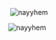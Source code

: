 <p>&nbsp;<img align="center" src="https://github-readme-stats.vercel.app/api?username=nayyhem&show_icons=true&locale=en" alt="nayyhem" /></p>
<p><img align="left" src="https://github-readme-stats.vercel.app/api/top-langs?username=nayyhem&show_icons=true&locale=en&layout=compact" alt="nayyhem" /></p>





